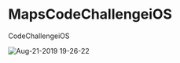 # MapsCodeChallengeiOS
CodeChallengeiOS

![Aug-21-2019 19-26-22](https://user-images.githubusercontent.com/1762283/63454060-58537800-c44a-11e9-9cec-27b68c92c38d.gif)

